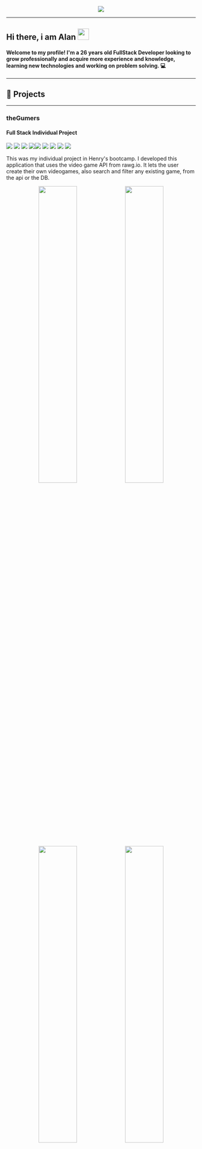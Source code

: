<p align="center">
<img src="https://i.imgur.com/szZJrEU.png"/>
</p>

---

<h2>Hi there, i am Alan <img src="https://user-images.githubusercontent.com/42378118/110234147-e3259600-7f4e-11eb-95be-0c4047144dea.gif" width="30"></h2>


<h4>Welcome to my profile! I'm a 26 years old FullStack Developer looking to grow professionally and acquire more experience and knowledge, learning new technologies and working on problem solving. 💻</h4>

---

## 🤖 Projects 

---
### theGumers
#### Full Stack Individual Project
<img src = "https://img.shields.io/badge/-HTML5-E34F26?style=flat&logo=html5&logoColor=white"> <img src = "https://img.shields.io/badge/-CSS3-1572B6?style=flat&logo=css3&logoColor=white"> <img src="https://img.shields.io/badge/-React-000000?style=flat&logo=react&logoColor=00c8ff">
<img src="https://img.shields.io/badge/-Redux-764ABC?style=flat&logo=redux&logoColor=white "><img src="https://img.shields.io/badge/-Express.js-787878?style=flat"> <img src="https://img.shields.io/badge/-Node.js-3C873A?style=flat&logo=Node.js&logoColor=white"> <img src="https://img.shields.io/badge/-PostgreSQL-31648C?style=flat&logo=postgresql&logoColor=FFFFFF"> <img src="https://img.shields.io/badge/-Sequelize-399AF3?style=flat&logo=sequelize&logoColor=FFFFFF"> <img src="http://img.shields.io/badge/-Github-000000?style=flat&logo=github&logoColor=FFFFFF"> 


This was my individual project in Henry's bootcamp. I developed this application that uses the video game API from rawg.io. It lets the user create their own videogames, also search and filter any existing game, from the api or the DB.


<p align="center">
<img align="center" src="https://i.imgur.com/aDAfOoD.png" width="45%" />
<img align="center" src="https://i.imgur.com/YNufHZ1.png" width="45%" />
<img align="center" src="https://i.imgur.com/K8Uepoe.png" width="45%" />
<img align="center" src="https://i.imgur.com/iKi7WCI.png" width="45%" />
</p>

#### Repository link [here](https://github.com/AlanBVN/PI-Videogames)

---
### Makelaar
#### Full Stack Group Project
<img src = "https://img.shields.io/badge/-HTML5-E34F26?style=flat&logo=html5&logoColor=white"> <img src = "https://img.shields.io/badge/-CSS3-1572B6?style=flat&logo=css3&logoColor=white"> <img src="https://img.shields.io/badge/-React-000000?style=flat&logo=react&logoColor=00c8ff">
<img src="https://img.shields.io/badge/-Redux-764ABC?style=flat&logo=redux&logoColor=white "><img src="https://img.shields.io/badge/-Express.js-787878?style=flat"> <img src="https://img.shields.io/badge/-Node.js-3C873A?style=flat&logo=Node.js&logoColor=white"> <img src="https://img.shields.io/badge/-PostgreSQL-31648C?style=flat&logo=postgresql&logoColor=FFFFFF"> <img src="https://img.shields.io/badge/-Sequelize-399AF3?style=flat&logo=sequelize&logoColor=FFFFFF"> <img src="http://img.shields.io/badge/-Github-000000?style=flat&logo=github&logoColor=FFFFFF"> 


This was my group project in Henry's bootcamp.


<p align="center">
<img align="center" src="https://i.imgur.com/WJRxv5q.png" width="45%"/>
<img align="center" src="https://i.imgur.com/Wu90Kia.png" width="45%"/>
<img align="center" src="https://i.imgur.com/4cH9qi1.png" width="45%"/>
<img align="center" src="https://i.imgur.com/jTV8gBs.png" width="45%"/>
<img align="center" src="https://i.imgur.com/pCC9dkx.png" width="45%"/>
    
</p>

#### Repository link [here](https://github.com/Simon834/Makelaar)

---
## 🚀 Tech / soft skills: 

- React
- Javascript 
- Redux
- Express
- Sequelize
- PostgreSQL
- Javascript
- HTML5
- CSS3
- Sass
- Node.js
- GIT
- SCRUM
- Teamwork
- Proactive person
- Autodidact
- Communicative

---

<h2> Contact </h2>
<p>
    <a href="https://www.linkedin.com/in/alan-bilvinas/">
      <img src='https://www.ckmperu.com/wp-content/uploads/2016/10/linkedin-logo.png' alt='linkedin' height='60'>
    </a>
      <a href="https://github.com/AlanBVN">
      <img src='https://cdn0.iconfinder.com/data/icons/shift-logotypes/32/Github-512.png' alt='github' height='60'>
    </a>
    <a href="https://api.whatsapp.com/send?phone=5491141448742">
      <img src='https://dise-in.com/wp-content/uploads/2018/11/whatsapp-logo-png-hd-2.png' alt='whatsapp' height='60'>
    </a>
</p>
<h3> 📧 Email: alaan567@gmail.com</h3>

